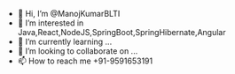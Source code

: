 - 👋 Hi, I’m @ManojKumarBLTI
- 👀 I’m interested in Java,React,NodeJS,SpringBoot,SpringHibernate,Angular
- 🌱 I’m currently learning ...
- 💞️ I’m looking to collaborate on ...
- 📫 How to reach me +91-9591653191
<!---
ManojKumarLTI/ManojKumarLTI is a ✨ special ✨ repository because its `README.md` (this file) appears on your GitHub profile.
You can click the Preview link to take a look at your changes.
--->
